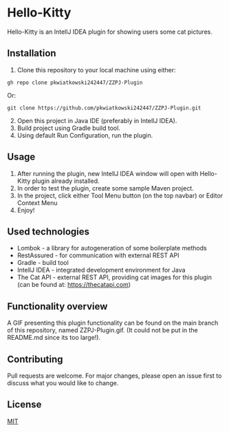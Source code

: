 # Hello-Kitty

Hello-Kitty is an IntellJ IDEA plugin for showing users some cat pictures.

## Installation

1. Clone this repository to your local machine using either:

```
gh repo clone pkwiatkowski242447/ZZPJ-Plugin
```
Or:
```
git clone https://github.com/pkwiatkowski242447/ZZPJ-Plugin.git
```

2. Open this project in Java IDE (preferably in IntellJ IDEA).
3. Build project using Gradle build tool.
4. Using default Run Configuration, run the plugin.

## Usage

1. After running the plugin, new IntellJ IDEA window will open with Hello-Kitty plugin already installed.
2. In order to test the plugin, create some sample Maven project.
3. In the project, click either Tool Menu button (on the top navbar) or Editor Context Menu
4. Enjoy!

## Used technologies

* Lombok - a library for autogeneration of some boilerplate methods
* RestAssured - for communication with external REST API
* Gradle - build tool 
* IntellJ IDEA - integrated development environment for Java
* The Cat API - external REST API, providing cat images for this plugin (can be found at: https://thecatapi.com)

## Functionality overview

A GIF presenting this plugin functionality can be found on the main branch of this repository, named ZZPJ-Plugin.gif. (It could not be put in the README.md since its too large!).

## Contributing

Pull requests are welcome. For major changes, please open an issue first
to discuss what you would like to change.

## License

[MIT](https://choosealicense.com/licenses/mit/)
